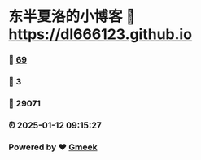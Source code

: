 # 东半夏洛的小博客 :link: https://dl666123.github.io 
### :page_facing_up: [69](https://dl666123.github.io/tag.html) 
### :speech_balloon: 3 
### :hibiscus: 29071 
### :alarm_clock: 2025-01-12 09:15:27 
### Powered by :heart: [Gmeek](https://github.com/Meekdai/Gmeek)
